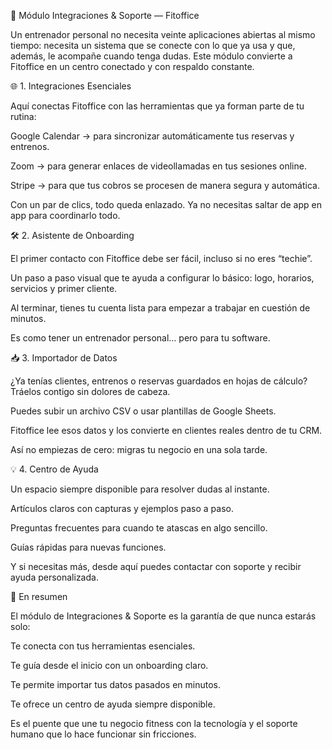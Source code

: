 🔌 Módulo Integraciones & Soporte — Fitoffice

Un entrenador personal no necesita veinte aplicaciones abiertas al mismo tiempo: necesita un sistema que se conecte con lo que ya usa y que, además, le acompañe cuando tenga dudas. Este módulo convierte a Fitoffice en un centro conectado y con respaldo constante.

🌐 1. Integraciones Esenciales

Aquí conectas Fitoffice con las herramientas que ya forman parte de tu rutina:

Google Calendar → para sincronizar automáticamente tus reservas y entrenos.

Zoom → para generar enlaces de videollamadas en tus sesiones online.

Stripe → para que tus cobros se procesen de manera segura y automática.

Con un par de clics, todo queda enlazado. Ya no necesitas saltar de app en app para coordinarlo todo.

🛠️ 2. Asistente de Onboarding

El primer contacto con Fitoffice debe ser fácil, incluso si no eres “techie”.

Un paso a paso visual que te ayuda a configurar lo básico: logo, horarios, servicios y primer cliente.

Al terminar, tienes tu cuenta lista para empezar a trabajar en cuestión de minutos.

Es como tener un entrenador personal… pero para tu software.

📥 3. Importador de Datos

¿Ya tenías clientes, entrenos o reservas guardados en hojas de cálculo? Tráelos contigo sin dolores de cabeza.

Puedes subir un archivo CSV o usar plantillas de Google Sheets.

Fitoffice lee esos datos y los convierte en clientes reales dentro de tu CRM.

Así no empiezas de cero: migras tu negocio en una sola tarde.

💡 4. Centro de Ayuda

Un espacio siempre disponible para resolver dudas al instante.

Artículos claros con capturas y ejemplos paso a paso.

Preguntas frecuentes para cuando te atascas en algo sencillo.

Guías rápidas para nuevas funciones.

Y si necesitas más, desde aquí puedes contactar con soporte y recibir ayuda personalizada.

🚀 En resumen

El módulo de Integraciones & Soporte es la garantía de que nunca estarás solo:

Te conecta con tus herramientas esenciales.

Te guía desde el inicio con un onboarding claro.

Te permite importar tus datos pasados en minutos.

Te ofrece un centro de ayuda siempre disponible.

Es el puente que une tu negocio fitness con la tecnología y el soporte humano que lo hace funcionar sin fricciones.
